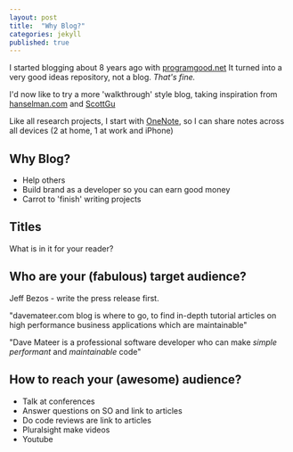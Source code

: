 ```yaml
---
layout: post
title:  "Why Blog?"
categories: jekyll
published: true
---
```

I started blogging about 8 years ago with [programgood.net](http://www.programgood.net)  It turned into a very good ideas repository, not a blog.  *That's fine.*  
 
I'd now like to try a more 'walkthrough' style blog, taking inspiration from [hanselman.com](http://www.hanselman.com) and [ScottGu](http://weblogs.asp.net/scottgu/introducing-asp-net-5) 

Like all research projects, I start with [OneNote](https://www.onenote.com/), so I can share notes across all devices (2 at home, 1 at work and iPhone)

## Why Blog?
* Help others 
* Build brand as a developer so you can earn good money
* Carrot to 'finish' writing projects

## Titles
What is in it for your reader?

## Who are your (fabulous) target audience?

Jeff Bezos - write the press release first.

"davemateer.com blog is where to go, to find in-depth tutorial articles on high performance business applications which are maintainable"

"Dave Mateer is a professional software developer who can make *simple* *performant* and *maintainable* code"

## How to reach your (awesome) audience?

- Talk at conferences
- Answer questions on SO and link to articles
- Do code reviews are link to articles
- Pluralsight make videos
- Youtube


